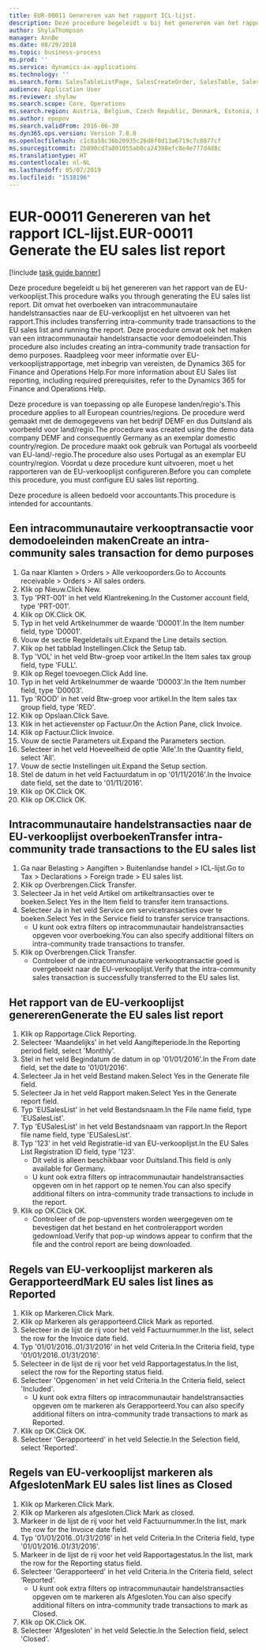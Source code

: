 ```yaml
---
title: EUR-00011 Genereren van het rapport ICL-lijst.
description: Deze procedure begeleidt u bij het genereren van het rapport van de EU-verkooplijst.
author: ShylaThompson
manager: AnnBe
ms.date: 08/29/2018
ms.topic: business-process
ms.prod: ''
ms.service: dynamics-ax-applications
ms.technology: ''
ms.search.form: SalesTableListPage, SalesCreateOrder, SalesTable, SalesEditLines,  EUSalesList, EUSalesListSelection, SysQueryForm, SysLookup
audience: Application User
ms.reviewer: shylaw
ms.search.scope: Core, Operations
ms.search.region: Austria, Belgium, Czech Republic, Denmark, Estonia, Finland, France, Germany, Hungary, Ireland, Italy, Latvia, Lithuania, Netherlands, Poland, Spain, Sweden, United Kingdom
ms.author: epopov
ms.search.validFrom: 2016-06-30
ms.dyn365.ops.version: Version 7.0.0
ms.openlocfilehash: c1c8a58c36b20935c26d8f0d13a6719c7c8877cf
ms.sourcegitcommit: 2b890cd7a801055ab0ca24398efc8e4e777d4d8c
ms.translationtype: HT
ms.contentlocale: nl-NL
ms.lasthandoff: 05/07/2019
ms.locfileid: "1538196"
---
```

# <a name="eur-00011-generate-the-eu-sales-list-report"></a><span data-ttu-id="45554-103">EUR-00011 Genereren van het rapport ICL-lijst.</span><span class="sxs-lookup"><span data-stu-id="45554-103">EUR-00011 Generate the EU sales list report</span></span>

[!include [task guide banner](../../includes/task-guide-banner.md)]

<span data-ttu-id="45554-104">Deze procedure begeleidt u bij het genereren van het rapport van de EU-verkooplijst.</span><span class="sxs-lookup"><span data-stu-id="45554-104">This procedure walks you through generating the EU sales list report.</span></span> <span data-ttu-id="45554-105">Dit omvat het overboeken van intracommunautaire handelstransacties naar de EU-verkooplijst en het uitvoeren van het rapport.</span><span class="sxs-lookup"><span data-stu-id="45554-105">This includes transferring intra-community trade transactions to the EU sales list and running the report.</span></span> <span data-ttu-id="45554-106">Deze procedure omvat ook het maken van een intracommunautair handelstransactie voor demodoeleinden.</span><span class="sxs-lookup"><span data-stu-id="45554-106">This  procedure also includes creating an intra-community trade transaction for demo purposes.</span></span> <span data-ttu-id="45554-107">Raadpleeg voor meer informatie over EU-verkooplijstrapportage, met inbegrip van vereisten, de Dynamics 365 for Finance and Operations Help.</span><span class="sxs-lookup"><span data-stu-id="45554-107">For more information about EU Sales list reporting, including required prerequisites, refer to the Dynamics 365 for Finance and Operations Help.</span></span>

<span data-ttu-id="45554-108">Deze procedure is van toepassing op alle Europese landen/regio's.</span><span class="sxs-lookup"><span data-stu-id="45554-108">This procedure applies to all European countries/regions.</span></span> <span data-ttu-id="45554-109">De procedure werd gemaakt met de demogegevens van het bedrijf DEMF en dus Duitsland als voorbeeld voor land/regio.</span><span class="sxs-lookup"><span data-stu-id="45554-109">The procedure was created using the demo data company DEMF and consequently Germany as an exemplar domestic country/region.</span></span> <span data-ttu-id="45554-110">De procedure maakt ook gebruik van Portugal als voorbeeld van EU-land/-regio.</span><span class="sxs-lookup"><span data-stu-id="45554-110">The procedure also uses Portugal as an exemplar EU country/region.</span></span> <span data-ttu-id="45554-111">Voordat u deze procedure kunt uitvoeren, moet u het rapporteren van de EU-verkooplijst configureren.</span><span class="sxs-lookup"><span data-stu-id="45554-111">Before you can complete this procedure, you must configure EU sales list reporting.</span></span>

<span data-ttu-id="45554-112">Deze procedure is alleen bedoeld voor accountants.</span><span class="sxs-lookup"><span data-stu-id="45554-112">This procedure is intended for accountants.</span></span>


## <a name="create-an-intra-community-sales-transaction-for-demo-purposes"></a><span data-ttu-id="45554-113">Een intracommunautaire verkooptransactie voor demodoeleinden maken</span><span class="sxs-lookup"><span data-stu-id="45554-113">Create an intra-community sales transaction for demo purposes</span></span>
1. <span data-ttu-id="45554-114">Ga naar Klanten > Orders > Alle verkooporders.</span><span class="sxs-lookup"><span data-stu-id="45554-114">Go to Accounts receivable > Orders > All sales orders.</span></span>
2. <span data-ttu-id="45554-115">Klik op Nieuw.</span><span class="sxs-lookup"><span data-stu-id="45554-115">Click New.</span></span>
3. <span data-ttu-id="45554-116">Typ 'PRT-001' in het veld Klantrekening.</span><span class="sxs-lookup"><span data-stu-id="45554-116">In the Customer account field, type 'PRT-001'.</span></span>
4. <span data-ttu-id="45554-117">Klik op OK.</span><span class="sxs-lookup"><span data-stu-id="45554-117">Click OK.</span></span>
5. <span data-ttu-id="45554-118">Typ in het veld Artikelnummer de waarde 'D0001'.</span><span class="sxs-lookup"><span data-stu-id="45554-118">In the Item number field, type 'D0001'.</span></span>
6. <span data-ttu-id="45554-119">Vouw de sectie Regeldetails uit.</span><span class="sxs-lookup"><span data-stu-id="45554-119">Expand the Line details section.</span></span>
7. <span data-ttu-id="45554-120">Klik op het tabblad Instellingen.</span><span class="sxs-lookup"><span data-stu-id="45554-120">Click the Setup tab.</span></span>
8. <span data-ttu-id="45554-121">Typ 'VOL' in het veld Btw-groep voor artikel.</span><span class="sxs-lookup"><span data-stu-id="45554-121">In the Item sales tax group field, type 'FULL'.</span></span>
9. <span data-ttu-id="45554-122">Klik op Regel toevoegen.</span><span class="sxs-lookup"><span data-stu-id="45554-122">Click Add line.</span></span>
10. <span data-ttu-id="45554-123">Typ in het veld Artikelnummer de waarde 'D0003'.</span><span class="sxs-lookup"><span data-stu-id="45554-123">In the Item number field, type 'D0003'.</span></span>
11. <span data-ttu-id="45554-124">Typ 'ROOD' in het veld Btw-groep voor artikel.</span><span class="sxs-lookup"><span data-stu-id="45554-124">In the Item sales tax group field, type 'RED'.</span></span>
12. <span data-ttu-id="45554-125">Klik op Opslaan.</span><span class="sxs-lookup"><span data-stu-id="45554-125">Click Save.</span></span>
13. <span data-ttu-id="45554-126">Klik in het actievenster op Factuur.</span><span class="sxs-lookup"><span data-stu-id="45554-126">On the Action Pane, click Invoice.</span></span>
14. <span data-ttu-id="45554-127">Klik op Factuur.</span><span class="sxs-lookup"><span data-stu-id="45554-127">Click Invoice.</span></span>
15. <span data-ttu-id="45554-128">Vouw de sectie Parameters uit.</span><span class="sxs-lookup"><span data-stu-id="45554-128">Expand the Parameters section.</span></span>
16. <span data-ttu-id="45554-129">Selecteer in het veld Hoeveelheid de optie 'Alle'.</span><span class="sxs-lookup"><span data-stu-id="45554-129">In the Quantity field, select 'All'.</span></span>
17. <span data-ttu-id="45554-130">Vouw de sectie Instellingen uit.</span><span class="sxs-lookup"><span data-stu-id="45554-130">Expand the Setup section.</span></span>
18. <span data-ttu-id="45554-131">Stel de datum in het veld Factuurdatum in op '01/11/2016'.</span><span class="sxs-lookup"><span data-stu-id="45554-131">In the Invoice date field, set the date to '01/11/2016'.</span></span>
19. <span data-ttu-id="45554-132">Klik op OK.</span><span class="sxs-lookup"><span data-stu-id="45554-132">Click OK.</span></span>
20. <span data-ttu-id="45554-133">Klik op OK.</span><span class="sxs-lookup"><span data-stu-id="45554-133">Click OK.</span></span>

## <a name="transfer-intra-community-trade-transactions-to-the-eu-sales-list"></a><span data-ttu-id="45554-134">Intracommunautaire handelstransacties naar de EU-verkooplijst overboeken</span><span class="sxs-lookup"><span data-stu-id="45554-134">Transfer intra-community trade transactions to the EU sales list</span></span>
1. <span data-ttu-id="45554-135">Ga naar Belasting > Aangiften > Buitenlandse handel > ICL-lijst.</span><span class="sxs-lookup"><span data-stu-id="45554-135">Go to Tax > Declarations > Foreign trade > EU sales list.</span></span>
2. <span data-ttu-id="45554-136">Klik op Overbrengen.</span><span class="sxs-lookup"><span data-stu-id="45554-136">Click Transfer.</span></span>
3. <span data-ttu-id="45554-137">Selecteer Ja in het veld Artikel om artikeltransacties over te boeken.</span><span class="sxs-lookup"><span data-stu-id="45554-137">Select Yes in the Item field to transfer item transactions.</span></span>
4. <span data-ttu-id="45554-138">Selecteer Ja in het veld Service om servicetransacties over te boeken.</span><span class="sxs-lookup"><span data-stu-id="45554-138">Select Yes in the Service field to transfer service transactions.</span></span>
    * <span data-ttu-id="45554-139">U kunt ook extra filters op intracommunautair handelstransacties opgeven voor overboeking.</span><span class="sxs-lookup"><span data-stu-id="45554-139">You can also specify additional filters on intra-community trade transactions to transfer.</span></span>  
5. <span data-ttu-id="45554-140">Klik op Overbrengen.</span><span class="sxs-lookup"><span data-stu-id="45554-140">Click Transfer.</span></span>
    * <span data-ttu-id="45554-141">Controleer of de intracommunautaire verkooptransactie goed is overgeboekt naar de EU-verkooplijst.</span><span class="sxs-lookup"><span data-stu-id="45554-141">Verify that the intra-community sales transaction is successfully transferred to the EU sales list.</span></span>  

## <a name="generate-the-eu-sales-list-report"></a><span data-ttu-id="45554-142">Het rapport van de EU-verkooplijst genereren</span><span class="sxs-lookup"><span data-stu-id="45554-142">Generate the EU sales list report</span></span>
1. <span data-ttu-id="45554-143">Klik op Rapportage.</span><span class="sxs-lookup"><span data-stu-id="45554-143">Click Reporting.</span></span>
2. <span data-ttu-id="45554-144">Selecteer 'Maandelijks' in het veld Aangifteperiode.</span><span class="sxs-lookup"><span data-stu-id="45554-144">In the Reporting period field, select 'Monthly'.</span></span>
3. <span data-ttu-id="45554-145">Stel in het veld Begindatum de datum in op '01/01/2016'.</span><span class="sxs-lookup"><span data-stu-id="45554-145">In the From date field, set the date to '01/01/2016'.</span></span>
4. <span data-ttu-id="45554-146">Selecteer Ja in het veld Bestand maken.</span><span class="sxs-lookup"><span data-stu-id="45554-146">Select Yes in the Generate file field.</span></span>
5. <span data-ttu-id="45554-147">Selecteer Ja in het veld Rapport maken.</span><span class="sxs-lookup"><span data-stu-id="45554-147">Select Yes in the Generate report field.</span></span>
6. <span data-ttu-id="45554-148">Typ 'EUSalesList' in het veld Bestandsnaam.</span><span class="sxs-lookup"><span data-stu-id="45554-148">In the File name field, type 'EUSalesList'.</span></span>
7. <span data-ttu-id="45554-149">Typ 'EUSalesList' in het veld Bestandsnaam van rapport.</span><span class="sxs-lookup"><span data-stu-id="45554-149">In the Report file name field, type 'EUSalesList'.</span></span>
8. <span data-ttu-id="45554-150">Typ '123' in het veld Registratie-id van EU-verkooplijst.</span><span class="sxs-lookup"><span data-stu-id="45554-150">In the EU Sales List Registration ID field, type '123'.</span></span>
    * <span data-ttu-id="45554-151">Dit veld is alleen beschikbaar voor Duitsland.</span><span class="sxs-lookup"><span data-stu-id="45554-151">This field is only available for Germany.</span></span>  
    * <span data-ttu-id="45554-152">U kunt ook extra filters op intracommunautair handelstransacties opgeven om in het rapport op te nemen.</span><span class="sxs-lookup"><span data-stu-id="45554-152">You can also specify additional filters on intra-community trade transactions to include in the report.</span></span>  
9. <span data-ttu-id="45554-153">Klik op OK.</span><span class="sxs-lookup"><span data-stu-id="45554-153">Click OK.</span></span>
    * <span data-ttu-id="45554-154">Controleer of de pop-upvensters worden weergegeven om te bevestigen dat het bestand en het controlerapport worden gedownload.</span><span class="sxs-lookup"><span data-stu-id="45554-154">Verify that pop-up windows appear to confirm that the file and the control report are being downloaded.</span></span>  

## <a name="mark-eu-sales-list-lines-as-reported"></a><span data-ttu-id="45554-155">Regels van EU-verkooplijst markeren als Gerapporteerd</span><span class="sxs-lookup"><span data-stu-id="45554-155">Mark EU sales list lines as Reported</span></span>
1. <span data-ttu-id="45554-156">Klik op Markeren.</span><span class="sxs-lookup"><span data-stu-id="45554-156">Click Mark.</span></span>
2. <span data-ttu-id="45554-157">Klik op Markeren als gerapporteerd.</span><span class="sxs-lookup"><span data-stu-id="45554-157">Click Mark as reported.</span></span>
3. <span data-ttu-id="45554-158">Selecteer in de lijst de rij voor het veld Factuurnummer.</span><span class="sxs-lookup"><span data-stu-id="45554-158">In the list, select the row for the Invoice date field.</span></span>
4. <span data-ttu-id="45554-159">Typ '01/01/2016..01/31/2016' in het veld Criteria.</span><span class="sxs-lookup"><span data-stu-id="45554-159">In the Criteria field, type '01/01/2016..01/31/2016'.</span></span>
5. <span data-ttu-id="45554-160">Selecteer in de lijst de rij voor het veld Rapportagestatus.</span><span class="sxs-lookup"><span data-stu-id="45554-160">In the list, select the row for the Reporting status field.</span></span>
6. <span data-ttu-id="45554-161">Selecteer 'Opgenomen' in het veld Criteria.</span><span class="sxs-lookup"><span data-stu-id="45554-161">In the Criteria field, select 'Included'.</span></span>
    * <span data-ttu-id="45554-162">U kunt ook extra filters op intracommunautair handelstransacties opgeven om te markeren als Gerapporteerd.</span><span class="sxs-lookup"><span data-stu-id="45554-162">You can also specify additional filters on intra-community trade transactions to mark as Reported.</span></span>  
7. <span data-ttu-id="45554-163">Klik op OK.</span><span class="sxs-lookup"><span data-stu-id="45554-163">Click OK.</span></span>
8. <span data-ttu-id="45554-164">Selecteer 'Gerapporteerd' in het veld Selectie.</span><span class="sxs-lookup"><span data-stu-id="45554-164">In the Selection field, select 'Reported'.</span></span>

## <a name="mark-eu-sales-list-lines-as-closed"></a><span data-ttu-id="45554-165">Regels van EU-verkooplijst markeren als Afgesloten</span><span class="sxs-lookup"><span data-stu-id="45554-165">Mark EU sales list lines as Closed</span></span>
1. <span data-ttu-id="45554-166">Klik op Markeren.</span><span class="sxs-lookup"><span data-stu-id="45554-166">Click Mark.</span></span>
2. <span data-ttu-id="45554-167">Klik op Markeren als afgesloten.</span><span class="sxs-lookup"><span data-stu-id="45554-167">Click Mark as closed.</span></span>
3. <span data-ttu-id="45554-168">Markeer in de lijst de rij voor het veld Factuurnummer.</span><span class="sxs-lookup"><span data-stu-id="45554-168">In the list, mark the row for the Invoice date field.</span></span>
4. <span data-ttu-id="45554-169">Typ '01/01/2016..01/31/2016' in het veld Criteria.</span><span class="sxs-lookup"><span data-stu-id="45554-169">In the Criteria field, type '01/01/2016..01/31/2016'.</span></span>
5. <span data-ttu-id="45554-170">Markeer in de lijst de rij voor het veld Rapportagestatus.</span><span class="sxs-lookup"><span data-stu-id="45554-170">In the list, mark the row for the Reporting status field.</span></span>
6. <span data-ttu-id="45554-171">Selecteer 'Gerapporteerd' in het veld Criteria.</span><span class="sxs-lookup"><span data-stu-id="45554-171">In the Criteria field, select ‘Reported’.</span></span>
    * <span data-ttu-id="45554-172">U kunt ook extra filters op intracommunautair handelstransacties opgeven om te markeren als Afgesloten.</span><span class="sxs-lookup"><span data-stu-id="45554-172">You can also specify additional filters on intra-community trade transactions to mark as Closed.</span></span>  
7. <span data-ttu-id="45554-173">Klik op OK.</span><span class="sxs-lookup"><span data-stu-id="45554-173">Click OK.</span></span>
8. <span data-ttu-id="45554-174">Selecteer 'Afgesloten' in het veld Selectie.</span><span class="sxs-lookup"><span data-stu-id="45554-174">In the Selection field, select 'Closed'.</span></span>

